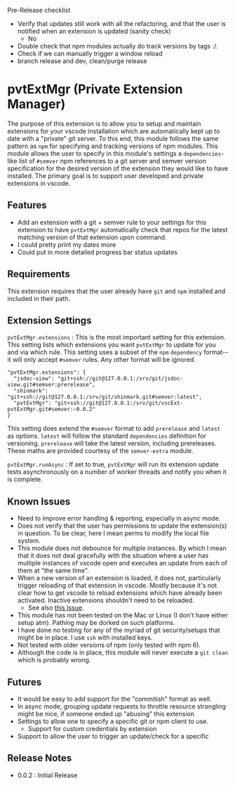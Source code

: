
Pre-Release checklist

- Verify that updates still work with all the refactoring, and that the user is notified when an extension is updated (sanity check)
  - No
- Double check that npm modules actually do track versions by tags :/.
- Check if we can manually trigger a window reload
- branch release and dev, clean/purge release

# pvtExtMgr (Private Extension Manager)

The purpose of this extension is to allow you to setup and maintain extensions for your vscode installation which are automatically kept up to date with a "private" git server.  To this end, this module follows the same pattern as `npm` for specifying and tracking versions of npm modules.  This module allows the user to specify in this module's settings a `dependencies`-like list of `#semver` npm references to a git server and semver version specification for the desired version of the extension they would like to have installed.  The primary goal is to support user developed and private extensions in vscode.

## Features

- Add an extension with a git + semver rule to your settings for this extension to have `pvtExtMgr` automatically check that repos for the latest matching version of that extension upon command.
- I could pretty print my dates more
- Could put in more detailed progress bar status updates

## Requirements

This extension requires that the user already have `git` and `npm` installed and included in their path.

## Extension Settings

`pvtExtMgr.extensions`
:   This is the most important setting for this extension.  This setting lists which extensions you want `pvtExtMgr` to update for you and via which rule.  This setting uses a subset of the `npm` `dependency` format--it will only accept `#semver` rules.  Any other format will be ignored.
  
    "pvtExtMgr.extensions": {
      "jsdoc-view": "git+ssh://git@127.0.0.1:/srv/git/jsdoc-view.git#semver:prerelease",
      "shinmark": "git+ssh://git@127.0.0.1:/srv/git/shinmark.git#semver:latest",
      "pvtExtMgr": "git+ssh://git@127.0.0.1:/srv/git/vscExt-pvtExtMgr.git#semver:~0.0.2"
    }

This setting does extend the `#semver` format to add `prerelease` and `latest` as options.  `latest` will follow the standard `dependencies` definition for versioning.  `prerelease` will take the latest version, including prereleases.  These maths are provided courtesy of the `semver-extra` module.

`pvtExtMgr.runAsync`
:   If set to true, `pvtExtMgr` will run its extension update tests asynchronously on a number of worker threads and notify you when it is complete.


## Known Issues

- Need to improve error handling & reporting, especially in async mode.
- Does not verify that the user has permissions to update the extension(s) in question.  To be clear, here I mean perms to modify the local file system.
- This module does not debounce for multiple instances.  By which I mean that it does not deal gracefully with the situation where a user has multiple instances of vscode open and executes an update from each of them at "the same time".
- When a new version of an extension is loaded, it does not, particularly trigger reloading of that extension in vscode.  Mostly because it's not clear how to get vscode to reload extensions which have already been activated.  Inactive extensions shouldn't need to be reloaded.
  - See also [this Issue](https://github.com/Microsoft/vscode/issues/31712).
- This module has not been tested on the Mac or Linux (I don't have either setup atm).  Pathing may be dorked on such platforms.
- I have done no testing for any of the myriad of git security/setups that might be in place.  I use `ssh` with installed keys.
- Not tested with older versions of npm (only tested with npm 6).
- Although the code is in place, this module will never execute a `git clean` which is probably wrong.

## Futures

- It would be easy to add support for the "commitish" format as well.
- In async mode, grouping update requests to throttle resource strangling might be nice, if someone ended up "abusing" this extension
- Settings to allow one to specify a specific git or npm client to use.
  - Support for custom credentials by extension
- Support to allow the user to trigger an update/check for a specific

## Release Notes

- 0.0.2 : Initial Release